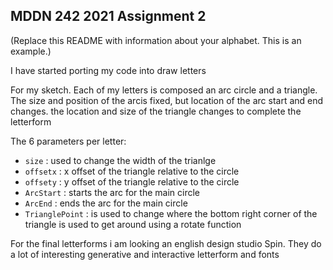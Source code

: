 ## MDDN 242 2021 Assignment 2

(Replace this README with information about your alphabet. This is an example.)

I have started porting my code into draw letters

For my sketch. Each of my letters is composed an arc circle and a triangle. The size and position of the arcis fixed, but location of the arc start and end changes. the location and size of the triangle changes to complete the letterform

The 6 parameters per letter:
  * `size` : used to change the width of the trianlge
  * `offsetx` : x offset of the triangle relative to the circle
  * `offsety` : y offset of the triangle relative to the circle
   * `ArcStart` : starts the arc for the main circle
   * `ArcEnd` : ends the arc for the main circle
   * `TrianglePoint` : is used to change where the bottom right corner of the triangle is used to get around using a rotate function

   For the final letterforms i am looking an english design studio Spin. They do a lot of interesting generative and interactive letterform and fonts


